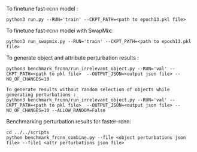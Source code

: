 To finetune fast-rcnn model :
```
python3 run.py --RUN='train' --CKPT_PATH=<path to epoch13.pkl file>
```


To finetune fast-rcnn model with SwapMix:
```
python3 run_swapmix.py --RUN='train' --CKPT_PATH=<path to epoch13.pkl file>
```


To generate object and attribute perturbation results :
```
python3 benchmark_frcnn/run_irrelevant_object.py --RUN='val' --CKPT_PATH=<path to pkl file>  --OUTPUT_JSON=<output json file> --NO_OF_CHANGES=10

To generate results without random selection of objects while generating perturbations :
python3 benchmark_frcnn/run_irrelevant_object.py --RUN='val' --CKPT_PATH=<path to pkl file>  --OUTPUT_JSON=<output json file> --NO_OF_CHANGES=10 --ALLOW_RANDOM=False
```


Benchmarking perturbation results for faster-rcnn:
```
cd ../../scripts
python benchmark_frcnn_combine.py --file <object perturbations json file> --file1 <attr perturbations json file>
```
